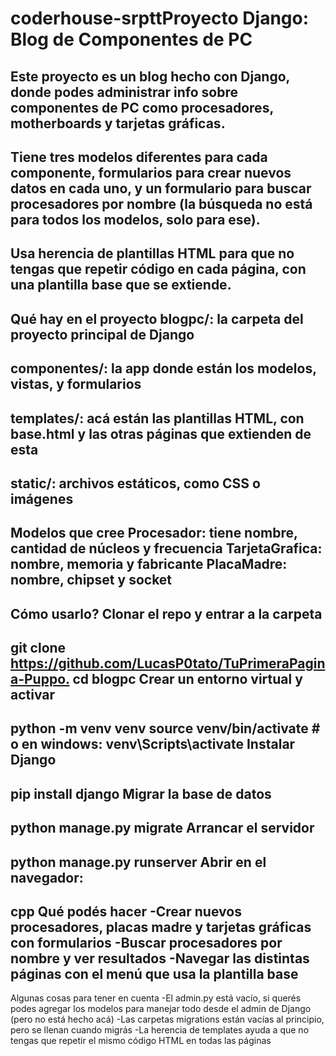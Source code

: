 # coderhouse-srpttProyecto Django: Blog de Componentes de PC
Este proyecto es un blog hecho con Django, donde podes administrar info sobre componentes de PC como procesadores, motherboards y tarjetas gráficas.
----
Tiene tres modelos diferentes para cada componente, formularios para crear nuevos datos en cada uno, y un formulario para buscar procesadores por nombre (la búsqueda no está para todos los modelos, solo para ese).
----
Usa herencia de plantillas HTML para que no tengas que repetir código en cada página, con una plantilla base que se extiende.
----
Qué hay en el proyecto
blogpc/: la carpeta del proyecto principal de Django
---
componentes/: la app donde están los modelos, vistas, y formularios
---
templates/: acá están las plantillas HTML, con base.html y las otras páginas que extienden de esta
---
static/: archivos estáticos, como CSS o imágenes
----
Modelos que cree
Procesador: tiene nombre, cantidad de núcleos y frecuencia
TarjetaGrafica: nombre, memoria y fabricante
PlacaMadre: nombre, chipset y socket
---
Cómo usarlo?
Clonar el repo y entrar a la carpeta
---
git clone <https://github.com/LucasP0tato/TuPrimeraPagina-Puppo.>
cd blogpc
Crear un entorno virtual y activar
---
python -m venv venv
source venv/bin/activate  # o en windows: venv\Scripts\activate
Instalar Django
---
pip install django
Migrar la base de datos
---
python manage.py migrate
Arrancar el servidor
---
python manage.py runserver
Abrir en el navegador:
---
cpp
Qué podés hacer
-Crear nuevos procesadores, placas madre y tarjetas gráficas con formularios
-Buscar procesadores por nombre y ver resultados
-Navegar las distintas páginas con el menú que usa la plantilla base
--------
Algunas cosas para tener en cuenta
-El admin.py está vacío, si querés podes agregar los modelos para manejar todo desde el admin de Django (pero no está hecho acá)
-Las carpetas migrations están vacías al principio, pero se llenan cuando migrás
-La herencia de templates ayuda a que no tengas que repetir el mismo código HTML en todas las páginas
